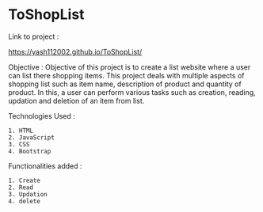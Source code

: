 # ToShopList

Link to project : 


https://yash112002.github.io/ToShopList/


Objective : Objective of this project is to create a list website where a user can list there shopping items. This project deals with multiple aspects of shopping list such as item name, description of product and quantity of product. In this, a user can perform various tasks such as creation, reading, updation and deletion of an item from list.


Technologies Used : 


    1. HTML
    2. JavaScript
    3. CSS
    4. Bootstrap
    

Functionalities added : 


    1. Create
    2. Read
    3. Updation
    4. delete
